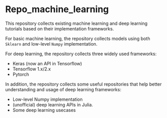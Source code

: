 # Repo_machine_learning

This repository collects existing machine learning and deep learning tutorials based on their implementation frameworks. 

For basic machine learning, the repository collects models using both ``Sklearn`` 
and low-level ``Numpy`` implementation.

For deep learning, the repository collects three widely used frameworks:
- Keras (now an API in Tensorflow)
- Tensorflow 1.x/2.x
- Pytorch

In addition, the repository collects some useful repositories that help better 
  understanding and usage of deep learning frameworks:
- Low-level Numpy implementation
- (unofficial) deep learning APIs in Julia.
- Some deep learning usecases

